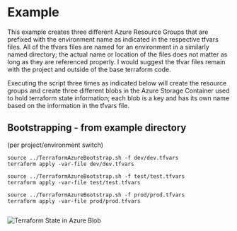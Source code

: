 # Example
This example creates three different Azure Resource Groups that are prefixed with the environment name as indicated in the respective tfvars files.  All of the tfvars files are named for an environment in a similarly named directory; the actual name or location of the files does not matter as long as they are referenced properly.  I would suggest the tfvar files remain with the project and outside of the base terraform code.

Executing the script three times as indicated below will create the resource groups and create three different blobs in the Azure Storage Container used to hold terraform state information; each blob is a key and has its own name based on the information in the tfvars file.


## Bootstrapping - from example directory
(per project/environment switch)

```
source ../TerraformAzureBootstrap.sh -f dev/dev.tfvars
terraform apply -var-file dev/dev.tfvars

source ../TerraformAzureBootstrap.sh -f test/test.tfvars
terraform apply -var-file test/test.tfvars

source ../TerraformAzureBootstrap.sh -f prod/prod.tfvars
terraform apply -var-file prod/prod.tfvars


```

![Terraform State in Azure Blob](state.png)

